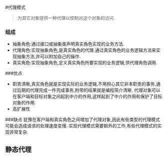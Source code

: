 #代理模式
 >为其它对象提供一种代理以控制对这个对象的访问.
### 组成

- 抽象角色:通过接口或抽象类声明真实角色实现的业务方法.
- 代理角色:实现抽象角色,是真实角色的代理.通过真实角色的业务逻辑方法来实现抽象方法,并可以附加自己的操作.
- 真实角色:实现抽象角色,定义真实角色所要实现的业务逻辑,供代理角色调用.

###优点

- 职责清晰,真实角色就是实现实际的业务逻辑,不用担心其它非本职责的事务,通过后期的代理完成一件完成事务,附带的结果就是编程简介清晰.
代理对象可以在客户端和目标对象之间起到中介的作用,这样起到了中介的作用和保护了目标对象的作用.
- 高扩展性

###缺点
犹豫在客户端和真实角色之间增加了代理对象,因此有些类型的代理模式可能会造成请求的处理速度变慢.
实现代理模式需要额外的工作,有些代理模式的实现非常复杂.
## 静态代理
